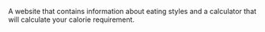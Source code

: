 A website that contains information about eating styles and a calculator that will calculate your calorie requirement.
